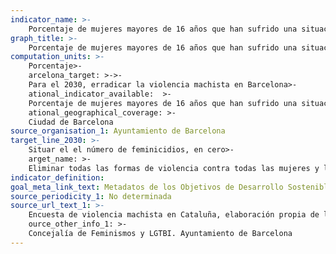 ```yaml
---
indicator_name: >-
    Porcentaje de mujeres mayores de 16 años que han sufrido una situación de violencia machista (excluyendo comentarios, gestos sexuales y exhibicionismo) durante el último año
graph_title: >-
    Porcentaje de mujeres mayores de 16 años que han sufrido una situación de violencia machista (excluyendo comentarios, gestos sexuales y exhibicionismo) durante el último año
computation_units: >-
    Porcentaje>-
    arcelona_target: >->-
    Para el 2030, erradicar la violencia machista en Barcelona>-
    ational_indicator_available:  >-
    Porcentaje de mujeres mayores de 16 años que han sufrido una situación de violencia machista (excluyendo comentarios, gestos sexuales y exhibicionismo) durante el último año >-
    ational_geographical_coverage: >-
	Ciudad de Barcelona
source_organisation_1: Ayuntamiento de Barcelona
target_line_2030: >-
    Situar el el número de feminicidios, en cero>-
    arget_name: >-
    Eliminar todas las formas de violencia contra todas las mujeres y las niñas en los ámbitos público y privado, incluidas la trata y la explotación sexual, así como otros tipos de explotación
indicator_definition:
goal_meta_link_text: Metadatos de los Objetivos de Desarrollo Sostenible de las Naciones Unidas (pdf 894kB)
source_periodicity_1: No determinada
source_url_text_1: >-
    Encuesta de violencia machista en Cataluña, elaboración propia de los datos muestrales de Barcelona >-
    ource_other_info_1: >-
    Concejalía de Feminismos y LGTBI. Ayuntamiento de Barcelona
---
```

